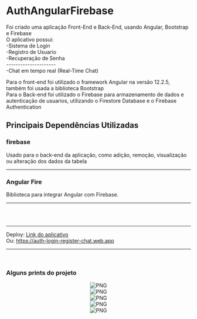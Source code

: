 # AuthAngularFirebase

Foi criado uma aplicação Front-End e Back-End, usando Angular, Bootstrap e Firebase
<br>
O aplicativo possui:<br>
-Sistema de Login<br>
-Registro de Usuario<br>
-Recuperação de Senha<br>
---------------------<br>
-Chat em tempo real (Real-Time Chat)<br>



Para o front-end foi utilizado o framework Angular na versão 12.2.5, também foi usada a biblioteca Bootstrap<br>
Para o Back-end foi utilizado o Firebase para armazenamento de dados e autenticação de usuarios, utilizando o Firestore Database e o Firebase Authentication<br>

<h2>Principais Dependências Utilizadas</h2>

<h3>firebase</h3>
Usado para o back-end da aplicação, como adição, remoção, visualização ou alteração dos dados da tabela
<hr>

<h3>Angular Fire</h3>
Biblioteca para integrar Angular com Firebase.
<hr>

<br><br><hr>
Deploy: [Link do aplicativo](https://auth-login-register-chat.web.app) <br>
Ou: https://auth-login-register-chat.web.app
<hr>
<br>
<h3>Alguns prints do projeto</h3>

<div align="center">
  <img alt="PNG" src="https://firebasestorage.googleapis.com/v0/b/projetos-p.appspot.com/o/chat%2Fprints%2FCaptura%20de%20Tela%20(8).png?alt=media&token=1aa7b194-340d-4d6d-9f45-80ad7c38237c" />
</div>
<div align="center">
  <img alt="PNG" src="https://firebasestorage.googleapis.com/v0/b/projetos-p.appspot.com/o/chat%2Fprints%2FCaptura%20de%20Tela%20(9).png?alt=media&token=e5f0b913-843d-4748-b57d-a893bdd7e344" />
</div>
<div align="center">
  <img alt="PNG" src="https://firebasestorage.googleapis.com/v0/b/projetos-p.appspot.com/o/chat%2Fprints%2FCaptura%20de%20Tela%20(10).png?alt=media&token=62aa6028-ad1e-414a-809c-ab504783436a" />
</div>
<div align="center">
  <img alt="PNG" src="https://firebasestorage.googleapis.com/v0/b/projetos-p.appspot.com/o/chat%2Fprints%2FCaptura%20de%20Tela%20(11).png?alt=media&token=770943f7-aca1-44cd-9082-70c2b60e0515" />
</div>

<div align="center">
  <img alt="PNG" src="https://firebasestorage.googleapis.com/v0/b/projetos-p.appspot.com/o/chat%2Fprints%2FCaptura%20de%20Tela%20(12).png?alt=media&token=1692f411-0232-4742-9c1a-6865c2a3e98f" />
</div>
